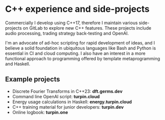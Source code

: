 # C++ experience and side-projects

Commercially I develop using C++17, therefore I maintain various side-projects on GitLab to explore new C++ features. These projects include audio processing, trading strategy back-testing and OpenAI.

I'm an advocate of ad-hoc scripting for rapid development of ideas, and I believe a solid foundation in ubiquitous languages like Bash and Python is essential in CI and cloud computing. I also have an interest in a more functional approach to programming offered by template metaprogramming and Haskell.

## Example projects
- Discrete Fourier Transforms in C++23: __dft.germs.dev__
- Command line OpenAI script: __turpin.cloud__
- Energy usage calculations in Haskell: __energy.turpin.cloud__
- C++ training material for junior developers: __turpin.dev__
- Online logbook: __turpin.one__


